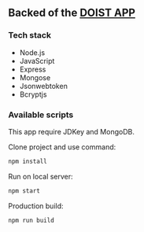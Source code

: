 ## Backed of the [DOIST APP](https://u-can-do-it.github.io/doist/)

### Tech stack

- Node.js
- JavaScript
- Express
- Mongose
- Jsonwebtoken
- Bcryptjs

### Available scripts

This app require JDKey and MongoDB.

Clone project and use command:

```bash
npm install
```

Run on local server:

```bash
npm start
```

Production build:

```bash
npm run build
```
